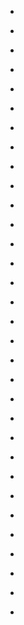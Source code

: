 
- [](/2019/11/b4op_a_h17a/)

- [](/2019/03/ej6prj0/)

- [](/2018/11/1060380491281502208/)

- [](/2018/06/e07mnfl/)

- [](/2018/01/10156316193913912-0/)

- [](/2017/02/10155335684828912-0/)

- [](/2017/01/10155323095923912-0/)

- [](/2017/01/10155307112053912-0/)

- [](/2017/01/10155256940218912-0/)

- [](/2017/01/10155246179153912-0/)

- [](/2015/12/10154261448528912-0/)

- [](/2015/10/10154151930988912-0/)

- [](/2015/07/10153947762518912-0/)

- [](/2014/11/2mg5qw/)

- [](/2014/10/2jk5lp/)

- [](/2014/08/2eys0s/)

- [](/2014/08/2dt1zd/)

- [](/2014/06/ci32qbi/)

- [](/2014/06/27p4jq/)

- [](/2014/05/25y082/)

- [](/2014/05/ch97d3v/)

- [](/2014/05/ch97xq9/)

- [](/2014/03/21qljl/)

- [](/2014/03/21qlim/)

- [](/2014/03/cgf1109/)

- [](/2014/03/cgfkg0k/)

- [](/2014/03/cgad1hu/)

- [](/2014/01/cehq254/)

- [](/2013/12/1tjkv0/)

- [](/2013/12/ce92zos/)

- [](/2013/06/349164796559650816/)

- [](/2013/02/304364959863828480/)
